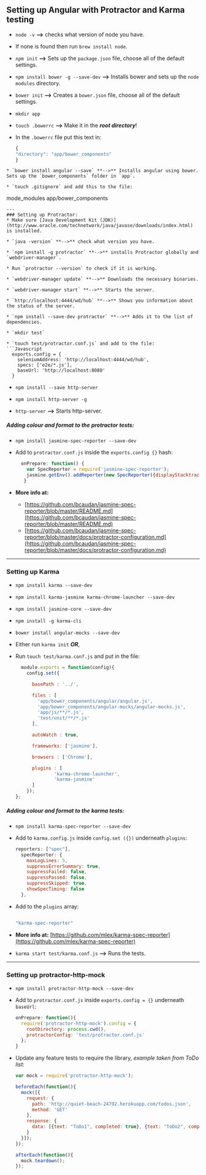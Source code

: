 ## Setting up Angular with Protractor and Karma testing

* `node -v` **-->** checks what version of node you have.  

* If none is found then run `brew install node`.  
* `npm init` **-->** Sets up the `package.json` file, choose all of the default settings.  

* `npm install bower -g --save-dev` **-->** Installs bower and sets up the `node modules` directory.

* `bower init` **-->** Creates a `bower.json` file, choose all of the default settings.  

* `mkdir app`  

* `touch .bowerrc` **-->** Make it in the ***root directory***!  

* In the `.bowerrc` file put this text in:
  ```Javascript
  {
  "directory": "app/bower_components"
  }
```
* `bower install angular --save` **-->** Installs angular using bower. Sets up the `bower_components` folder in `app`.

* `touch .gitignore` and add this to the file:
  ```
  mode_modules
  app/bower_components
  ```
---
### Setting up Protractor:
* Make sure [Java Development Kit (JDK)](http://www.oracle.com/technetwork/java/javase/downloads/index.html) is installed.  

* `java -version` **-->** check what version you have.  

* `npm install -g protractor` **-->** installs Protractor globally and `webdriver-manager`.  

* Run `protractor --version` to check if it is working.  

* `webdriver-manager update` **-->** Downloads the necessary binaries.  

* `webdriver-manager start` **-->** Starts the server.  

* `http://localhost:4444/wd/hub` **-->** Shows you information about the status of the server.  

* `npm install --save-dev protractor` **-->** Adds it to the list of dependencies.

* `mkdir test`  

* `touch test/protractor.conf.js` and add to the file:
  ```Javascript
    exports.config = {
      seleniumAddress: 'http://localhost:4444/wd/hub',
      specs: ['e2e/*.js'],
      baseUrl: 'http://localhost:8080'
    }
  ```

* `npm install --save http-server`  

* `npm install http-server -g`  

* `http-server` **-->** Starts http-server.

##### Adding colour and format to the *protractor* tests:
* `npm install jasmine-spec-reporter --save-dev`

* Add to `protractor.conf.js` inside the `exports.config {}` hash:
  ```Javascript
    onPrepare: function() {
      var SpecReporter = require('jasmine-spec-reporter');
      jasmine.getEnv().addReporter(new SpecReporter({displayStacktrace: 'all'}));
     }
  ```
* **More info at:**
  - [https://github.com/bcaudan/jasmine-spec-reporter/blob/master/README.md](https://github.com/bcaudan/jasmine-spec-reporter/blob/master/README.md)
  - [https://github.com/bcaudan/jasmine-spec-reporter/blob/master/docs/protractor-configuration.md](https://github.com/bcaudan/jasmine-spec-reporter/blob/master/docs/protractor-configuration.md)

---

### Setting up Karma
* `npm install karma --save-dev`  

* `npm install karma-jasmine karma-chrome-launcher --save-dev`  

* `npm install jasmine-core --save-dev`  

* `npm install -g karma-cli`
* `bower install angular-mocks --save-dev`

* Either run `karma init` ***OR***,
* Run `touch test/karma.conf.js` and put in the file:
  ```Javascript
    module.exports = function(config){
      config.set({

        basePath : '../',

        files : [
          'app/bower_components/angular/angular.js',
          'app/bower_components/angular-mocks/angular-mocks.js',
          'app/js/**/*.js',
          'test/unit/**/*.js'
        ],

        autoWatch : true,

        frameworks: ['jasmine'],

        browsers : ['Chrome'],

        plugins : [
                'karma-chrome-launcher',
                'karma-jasmine'
        ]
      });
  };
  ```

##### Adding colour and format to the *karma* tests:
* `npm install karma-spec-reporter --save-dev`

* Add to `karma.config.js` inside `config.set ({})` underneath `plugins`:
    ```Javascript
    reporters: ["spec"],
      specReporter: {
        maxLogLines: 5,         
        suppressErrorSummary: true,  
        suppressFailed: false,  
        suppressPassed: false,  
        suppressSkipped: true,  
        showSpecTiming: false
      },
    ```
* Add to the `plugins` array:
  ```Javascript

  "karma-spec-reporter"
  
  ```
* **More info at:** [https://github.com/mlex/karma-spec-reporter](https://github.com/mlex/karma-spec-reporter)


* `karma start test/karma.conf.js` **-->** Runs the tests.

---

### Setting up protractor-http-mock
* `npm install protractor-http-mock --save-dev`  

* Add to `protractor.conf.js` inside `exports.config = {}` underneath `baseUrl`:
  ```Javascript
  onPrepare: function(){
    require('protractor-http-mock').config = {
      rootDirectory: process.cwd(),
      protractorConfig: 'test/protractor.conf.js'
    };
  }
  ```

* Update any feature tests to require the library, *example taken from ToDo list*:
  ```Javascript
  var mock = require('protractor-http-mock');

  beforeEach(function(){
    mock([{
      request: {
        path: 'http://quiet-beach-24792.herokuapp.com/todos.json',
        method: 'GET'
      },
      response: {
        data: [{text: "ToDo1", completed: true}, {text: "ToDo2", completed: false}]
      }
    }]);
  });

  afterEach(function(){
    mock.teardown();
  });
  ```
